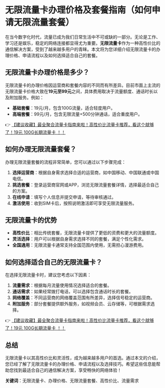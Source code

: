 # 无限流量卡办理价格及套餐指南（如何申请无限流量套餐）

在当今数字化时代，流量已成为我们日常生活中不可或缺的一部分。无论是工作、学习还是娱乐，稳定的网络连接都显得尤为重要。**无限流量卡**作为一种高性价比的通信解决方案，受到了越来越多用户的青睐。本文将为您详细介绍无限流量卡的办理价格、申请流程以及如何选择适合自己的套餐。

## 无限流量卡办理价格是多少？

无限流量卡的办理价格因运营商和套餐内容的不同而有所差异。目前市面上主流的无限流量卡价格大致在**19元至99元**之间，具体费用取决于流量额度、通话时长以及附加服务。例如：

- **基础套餐**：19元/月，包含100G流量，适合轻度用户。
- **高端套餐**：99元/月，包含无限流量+500分钟通话，适合重度用户。

👉 [【建议收藏】最全聚合流量卡指南来啦！高性价比流量卡推荐，看这个就够了！19元 100G长期流量卡 ！！](https://bit.ly/Liuliangka)

## 如何办理无限流量套餐？

办理无限流量套餐的流程非常简单，您可以通过以下步骤完成：

1. **选择运营商**：根据自身需求选择合适的运营商，如中国移动、中国联通或中国电信。
2. **挑选套餐**：登录运营商官网或APP，浏览无限流量套餐详情，选择最适合自己的方案。
3. **在线申请**：填写个人信息并提交申请，等待审核通过。
4. **激活使用**：收到SIM卡后，按照说明激活即可享受无限流量服务。

## 无限流量卡的优势

- **高性价比**：相比传统套餐，无限流量卡提供了更低的资费和更大的流量额度。
- **灵活选择**：用户可以根据自身需求选择不同的套餐，满足个性化需求。
- **全国通用**：无限流量卡通常支持全国范围内使用，无需担心漫游费用。

## 如何选择适合自己的无限流量卡？

在选择无限流量卡时，建议您考虑以下因素：

1. **流量需求**：根据每月流量使用情况选择适合的套餐。
2. **通话需求**：如果经常拨打电话，可以选择包含通话时长的套餐。
3. **网络覆盖**：不同运营商的网络覆盖范围有所差异，选择信号稳定的运营商。
4. **附加服务**：部分套餐提供额外服务，如视频会员、云存储等，可根据需求选择。

👉 [【建议收藏】最全聚合流量卡指南来啦！高性价比流量卡推荐，看这个就够了！19元 100G长期流量卡 ！！](https://bit.ly/Liuliangka)

## 总结

无限流量卡以其高性价比和灵活性，成为越来越多用户的首选。通过本文的介绍，您已经了解了无限流量卡的办理价格、申请流程以及选择技巧。希望这些信息能帮助您找到最适合自己的通信解决方案，享受畅快的网络体验！

**关键词**：无限流量卡、办理价格、无限流量套餐、高性价比、流量需求